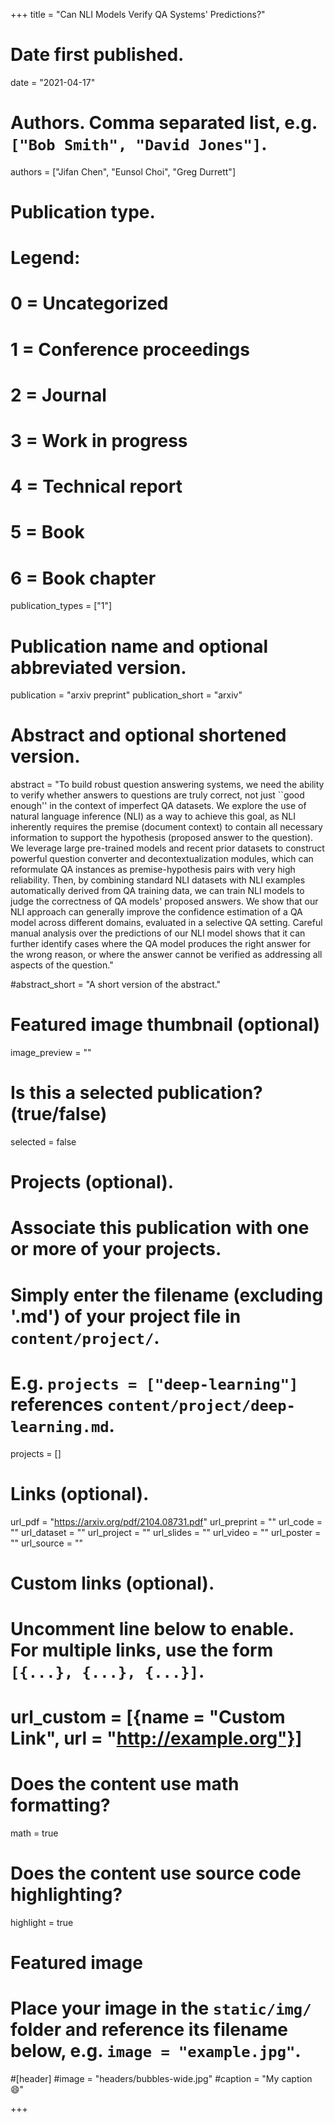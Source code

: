 +++
title = "Can NLI Models Verify QA Systems' Predictions?"

# Date first published.
date = "2021-04-17"

# Authors. Comma separated list, e.g. `["Bob Smith", "David Jones"]`.
authors = ["Jifan Chen", "Eunsol Choi", "Greg Durrett"]

# Publication type.
# Legend:
# 0 = Uncategorized
# 1 = Conference proceedings
# 2 = Journal
# 3 = Work in progress
# 4 = Technical report
# 5 = Book
# 6 = Book chapter
publication_types = ["1"]

# Publication name and optional abbreviated version.
publication = "arxiv preprint"
publication_short = "arxiv"

# Abstract and optional shortened version.

abstract = "To build robust question answering systems, we need the ability to verify whether answers to questions are truly correct, not just ``good enough'' in the context of imperfect QA datasets. We explore the use of natural language inference (NLI) as a way to achieve this goal, as NLI inherently requires the premise (document context) to contain all necessary information to support the hypothesis (proposed answer to the question). We leverage large pre-trained models and recent prior datasets to construct powerful question converter and decontextualization modules, which can reformulate QA instances as premise-hypothesis pairs with very high reliability. Then, by combining standard NLI datasets with NLI examples automatically derived from QA training data, we can train NLI models to judge the correctness of QA models' proposed answers. We show that our NLI approach can generally improve the confidence estimation of a QA model across different domains, evaluated in a selective QA setting. Careful manual analysis over the predictions of our NLI model shows that it can further identify cases where the QA model produces the right answer for the wrong reason, or where the answer cannot be verified as addressing all aspects of the question."


#abstract_short = "A short version of the abstract."

# Featured image thumbnail (optional)
image_preview = ""

# Is this a selected publication? (true/false)
selected = false

# Projects (optional).
#   Associate this publication with one or more of your projects.
#   Simply enter the filename (excluding '.md') of your project file in `content/project/`.
#   E.g. `projects = ["deep-learning"]` references `content/project/deep-learning.md`.
projects = []

# Links (optional).
url_pdf = "https://arxiv.org/pdf/2104.08731.pdf"
url_preprint = ""
url_code = ""
url_dataset = ""
url_project = ""
url_slides = ""
url_video = ""
url_poster = ""
url_source = ""

# Custom links (optional).
#   Uncomment line below to enable. For multiple links, use the form `[{...}, {...}, {...}]`.
# url_custom = [{name = "Custom Link", url = "http://example.org"}]

# Does the content use math formatting?
math = true

# Does the content use source code highlighting?
highlight = true

# Featured image
# Place your image in the `static/img/` folder and reference its filename below, e.g. `image = "example.jpg"`.
#[header]
#image = "headers/bubbles-wide.jpg"
#caption = "My caption 😄"

+++

